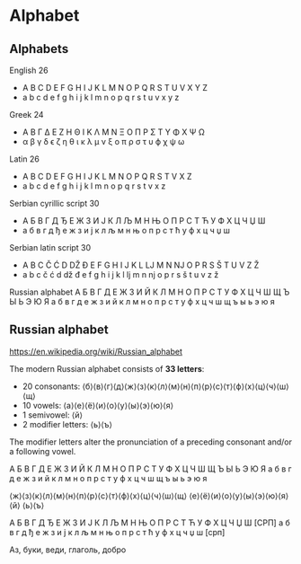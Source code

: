 # Alphabet

## Alphabets

English 26
- A B C D E F G H I J K L M N O P Q R S T U V X Y Z
- a b c d e f g h i j k l m n o p q r s t u v x y z

Greek 24
- A B Γ Δ E Z H Θ I K Λ M N Ξ O Π P Σ T Υ Φ X Ψ Ω
- α β γ δ ϵ ζ η θ ι κ λ μ ν ξ o π ρ σ τ υ ϕ χ ψ ω

Latin 26
- A B C D E F G H I J K L M N O P Q R S T V X Z
- a b c d e f g h i j k l m n o p q r s t v x z

Serbian cyrillic script 30
- А Б В Г Д Ђ Е Ж З И Ј К Л Љ М Н Њ О П Р С Т Ћ У Ф Х Ц Ч Џ Ш
- а б в г д ђ е ж з и ј к л љ м н њ о п р с т ћ у ф х ц ч џ ш

Serbian latin script 30
- A B C Č Ć D DŽ Đ E F G H I J K L LJ M N NJ O P R S Š T U V Z Ž
- a b c č ć d dž đ e f g h i j k l lj m n nj o p r s š t u v z ž

Russian alphabet
А Б В Г Д Е Ж З И Й К Л М Н О П Р С Т У Ф Х Ц Ч Ш Щ Ъ Ы Ь Э Ю Я
а б в г д е ж з и й к л м н о п р с т у ф х ц ч ш щ ъ ы ь э ю я



## Russian alphabet

https://en.wikipedia.org/wiki/Russian_alphabet

The modern Russian alphabet consists of **33 letters**:
- 20 consonants: ⟨б⟩⟨в⟩⟨г⟩⟨д⟩⟨ж⟩⟨з⟩⟨к⟩⟨л⟩⟨м⟩⟨н⟩⟨п⟩⟨р⟩⟨с⟩⟨т⟩⟨ф⟩⟨х⟩⟨ц⟩⟨ч⟩⟨ш⟩⟨щ⟩
- 10 vowels:     ⟨а⟩⟨е⟩⟨ё⟩⟨и⟩⟨о⟩⟨у⟩⟨ы⟩⟨э⟩⟨ю⟩⟨я⟩
- 1 semivowel:   ⟨й⟩
- 2 modifier letters: ⟨ь⟩⟨ъ⟩

The modifier letters alter the pronunciation of a preceding consonant and/or a following vowel.

А Б В Г Д  Е  Ж  З  И  Й  К  Л  М  Н  О  П  Р С Т У Ф Х Ц Ч Ш Щ Ъ Ы Ь Э Ю Я
а б в г д  е  ж  з  и  й  к  л  м  н  о  п  р с т у ф х ц ч ш щ ъ ы ь э ю я

⟨ж⟩⟨з⟩⟨к⟩⟨л⟩⟨м⟩⟨н⟩⟨п⟩⟨р⟩⟨с⟩⟨т⟩⟨ф⟩⟨х⟩⟨ц⟩⟨ч⟩⟨ш⟩⟨щ⟩
⟨е⟩⟨ё⟩⟨и⟩⟨о⟩⟨у⟩⟨ы⟩⟨э⟩⟨ю⟩⟨я⟩
⟨й⟩
⟨ь⟩⟨ъ⟩


А Б В Г Д Ђ Е Ж З И Ј К Л Љ М Н Њ О П Р С Т Ћ У Ф Х Ц Ч Џ Ш       [СРП]
а б в г д ђ е ж з и ј к л љ м н њ о п р с т ћ у ф х ц ч џ ш       [срп]

Аз, буки, веди, глаголь, добро
